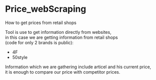 # Price_webScraping
How to get prices from retail shops

Tool is use to get information directly from websites,  
in this case we are getting information from retail shops  
(code for only 2 brands is public):
- 4F
- 50style

Information which we are gathering include articel and his current price,  
it is enough to compare our price with competitor prices.


